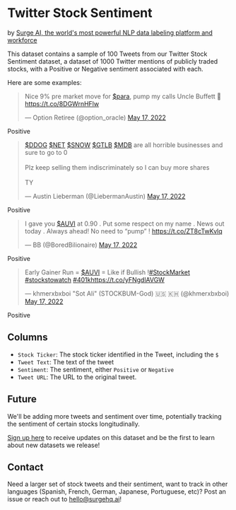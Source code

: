 # Twitter Stock Sentiment
by [Surge AI, the world's most powerful NLP data labeling platform and workforce](https://www.surgehq.ai/)

This dataset contains a sample of 100 Tweets from our Twitter Stock Sentiment dataset, a dataset of 1000 Twitter mentions of publicly traded stocks, with a Positive or Negative sentiment associated with each. 

Here are some examples:

<blockquote class="twitter-tweet"><p lang="en" dir="ltr">Nice 9% pre market move for <a href="https://twitter.com/search?q=%24para&amp;src=ctag&amp;ref_src=twsrc%5Etfw">$para</a>, pump my calls Uncle Buffett 🤑 <a href="https://t.co/8DGWrnHFlw">https://t.co/8DGWrnHFlw</a></p>&mdash; Option Retiree (@option_oracle) <a href="https://twitter.com/option_oracle/status/1526484891881377792?ref_src=twsrc%5Etfw">May 17, 2022</a></blockquote> 

Positive 


<blockquote class="twitter-tweet"><p lang="en" dir="ltr"><a href="https://twitter.com/search?q=%24DDOG&amp;src=ctag&amp;ref_src=twsrc%5Etfw">$DDOG</a> <a href="https://twitter.com/search?q=%24NET&amp;src=ctag&amp;ref_src=twsrc%5Etfw">$NET</a> <a href="https://twitter.com/search?q=%24SNOW&amp;src=ctag&amp;ref_src=twsrc%5Etfw">$SNOW</a> <a href="https://twitter.com/search?q=%24GTLB&amp;src=ctag&amp;ref_src=twsrc%5Etfw">$GTLB</a> <a href="https://twitter.com/search?q=%24MDB&amp;src=ctag&amp;ref_src=twsrc%5Etfw">$MDB</a> are all horrible businesses and sure to go to 0<br><br>Plz keep selling them indiscriminately so I can buy more shares <br><br>TY</p>&mdash; Austin Lieberman (@LiebermanAustin) <a href="https://twitter.com/LiebermanAustin/status/1526578401523470336?ref_src=twsrc%5Etfw">May 17, 2022</a></blockquote>

Positive


<blockquote class="twitter-tweet"><p lang="en" dir="ltr">I gave you <a href="https://twitter.com/search?q=%24AUVI&amp;src=ctag&amp;ref_src=twsrc%5Etfw">$AUVI</a> at 0.90 . Put some respect on my name . News out today . Always ahead! No need to “pump” ! <a href="https://t.co/ZT8cTwKvlq">https://t.co/ZT8cTwKvlq</a></p>&mdash; BB (@BoredBilionaire) <a href="https://twitter.com/BoredBilionaire/status/1526558204737425408?ref_src=twsrc%5Etfw">May 17, 2022</a></blockquote>

Positive



<blockquote class="twitter-tweet"><p lang="en" dir="ltr">Early Gainer Run = <a href="https://twitter.com/search?q=%24AUVI&amp;src=ctag&amp;ref_src=twsrc%5Etfw">$AUVI</a> = Like if Bullish !<a href="https://twitter.com/hashtag/StockMarket?src=hash&amp;ref_src=twsrc%5Etfw">#StockMarket</a> <a href="https://twitter.com/hashtag/stockstowatch?src=hash&amp;ref_src=twsrc%5Etfw">#stockstowatch</a> <a href="https://twitter.com/hashtag/401k?src=hash&amp;ref_src=twsrc%5Etfw">#401k</a><a href="https://t.co/yFNgdlAVGW">https://t.co/yFNgdlAVGW</a></p>&mdash; khmerxbxboi &quot;Sot Ali&quot; (STOCKBUM-God) 🇺🇸 🇰🇭 (@khmerxbxboi) <a href="https://twitter.com/khmerxbxboi/status/1526563811427135488?ref_src=twsrc%5Etfw">May 17, 2022</a></blockquote>

Positive

## Columns

* `Stock Ticker`: The stock ticker identified in the Tweet, including the `$`
* `Tweet Text`: The text of the tweet
* `Sentiment`: The sentiment, either `Positive` or `Negative`
* `Tweet URL`: The URL to the original tweet.

## Future

We'll be adding more tweets and sentiment over time, potentially tracking the sentiment of certain stocks longitudinally. 

[Sign up here](https://www.surgehq.ai/contact) to receive updates on this dataset and be the first to learn about new datasets we release!

## Contact

Need a larger set of stock tweets and their sentiment, want to track in other languages (Spanish, French, German, Japanese, Portuguese, etc)? Post an issue or reach out to hello@surgehq.ai!

